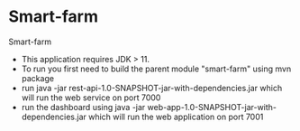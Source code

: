# Smart-farm
Smart-farm

- This application requires JDK > 11.
- To run you first need to build the parent module "smart-farm" using mvn package
- run java -jar rest-api-1.0-SNAPSHOT-jar-with-dependencies.jar which will run the web service on port 7000
- run the dashboard using java -jar web-app-1.0-SNAPSHOT-jar-with-dependencies.jar which will run the web application on port 7001
